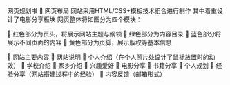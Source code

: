 网页规划书
	网页布局
网站采用HTML/CSS+模板技术组合进行制作
其中着重设计了电影分享板块
网页整体将如图分为四个模块：
 
	红色部分为页头，将展示网站主题与纲领
	绿色部分为内容目录
	蓝色部分将展示不同页面的内容
	黄色部分为页脚，展示版权等基本信息

	网站主要内容
	网站说明
	个人介绍（在个人照片处设计了鼠标放置时的动效）
	学校介绍
	家乡介绍
	兴趣爱好
	电影分享
	书籍分享
	个人规划
	经验分享（网站搭建过程中的经验）
	内容反馈（邮箱形式）
